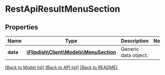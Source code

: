 # RestApiResultMenuSection

## Properties
Name | Type | Description | Notes
------------ | ------------- | ------------- | -------------
**data** | [**\Flipdish\Client\Models\MenuSection**](MenuSection.md) | Generic data object. | 

[[Back to Model list]](../README.md#documentation-for-models) [[Back to API list]](../README.md#documentation-for-api-endpoints) [[Back to README]](../README.md)


